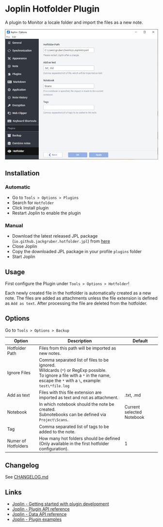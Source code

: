 # Joplin Hotfolder Plugin

A plugin to Monitor a locale folder and import the files as a new note.

<img src="img/main.jpg">

## Installation

### Automatic

- Go to `Tools > Options > Plugins`
- Search for `Hotfolder`
- Click Install plugin
- Restart Joplin to enable the plugin

### Manual

- Download the latest released JPL package (`io.github.jackgruber.hotfolder.jpl`) from [here](https://github.com/JackGruber/joplin-plugin-hotfolder/releases/latest)
- Close Joplin
- Copy the downloaded JPL package in your profile `plugins` folder
- Start Joplin

## Usage

First configure the Plugin under `Tools > Options > Hotfolder`!

Each newly created file in the hotfolder is automatically created as a new note.
The files are added as attachments unless the file extension is defined as `Add as text`.
After processing the file are deleted from the hotfolder.

## Options

Go to `Tools > Options > Backup`

| Option | Description | Default |
| --- | --- | --- |
| Hotfolder Path | Files from this path will be imported as new notes. | |
| Ignore Files | Comma separated list of files to be ignored.<br>Wildcards (`*`) or RegExp possible.<br>To ignore a file with a `*` in the name, escape the `*` with a `\`, example: `test\*file.log` | |
| Add as text | Files with this file extension are imported as text and not as attachment. | .txt, .md |
| Notebook | In which notebook should the note be created. <br> Subnotebooks can be defined via `Project\Scans`. | Current selected Notebook |
| Tag | Comma separated list of tags to be added to the note. | |
| Numer of Hotfolders | How many hot folders should be defined (Only available in the first hotfolder configuration).  | 1 |

## Changelog

See [CHANGELOG.md](CHANGELOG.md)

## Links

- [Joplin - Getting started with plugin development](https://joplinapp.org/api/get_started/plugins/)
- [Joplin - Plugin API reference](https://joplinapp.org/api/references/plugin_api/classes/joplin.html)
- [Joplin - Data API reference](https://joplinapp.org/api/references/rest_api/)
- [Joplin - Plugin examples](https://github.com/laurent22/joplin/tree/dev/packages/app-cli/tests/support/plugins)
